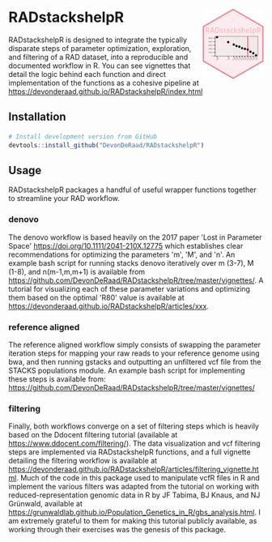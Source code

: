 
<!-- README.md is generated from README.Rmd. Please edit that file -->
RADstackshelpR <img src="man/figures/logo.png" align="right" alt="" width="120" />
==================================================================================

RADstackshelpR is designed to integrate the typically disparate steps of parameter optimization, exploration, and filtering of a RAD dataset, into a reproducible and documented workflow in R. You can see vignettes that detail the logic behind each function and direct implementation of the functions as a cohesive pipeline at <https://devonderaad.github.io/RADstackshelpR/index.html>

Installation
------------

``` r
# Install development version from GitHub
devtools::install_github("DevonDeRaad/RADstackshelpR")
```

Usage
-----

RADstackshelpR packages a handful of useful wrapper functions together to streamline your RAD workflow.

### denovo

The denovo workflow is based heavily on the 2017 paper 'Lost in Parameter Space' <https://doi.org/10.1111/2041-210X.12775> which establishes clear recommendations for optimizing the parameters 'm', 'M', and 'n'. An example bash script for running stacks denovo iteratively over m (3-7), M (1-8), and n(m-1,m,m+1) is available from <https://github.com/DevonDeRaad/RADstackshelpR/tree/master/vignettes/>. A tutorial for visualizing each of these parameter variations and optimizing them based on the optimal 'R80' value is available at <https://devonderaad.github.io/RADstackshelpR/articles/xxx>.

### reference aligned

The reference aligned workflow simply consists of swapping the parameter iteration steps for mapping your raw reads to your reference genome using bwa, and then running gstacks and outputting an unfiltered vcf file from the STACKS populations module. An example bash script for implementing these steps is available from: <https://github.com/DevonDeRaad/RADstackshelpR/tree/master/vignettes/>

### filtering

Finally, both workflows converge on a set of filtering steps which is heavily based on the Ddocent filtering tutorial (available at <https://www.ddocent.com/filtering/>). The data visualization and vcf filtering steps are implemented via RADstackshelpR functions, and a full vignette detailing the filtering workflow is available at <https://devonderaad.github.io/RADstackshelpR/articles/filtering_vignette.html>. Much of the code in this package used to manipulate vcfR files in R and implement the various filters was adapted from the tutorial on working with reduced-representation genomic data in R by JF Tabima, BJ Knaus, and NJ Grünwald, available at <https://grunwaldlab.github.io/Population_Genetics_in_R/gbs_analysis.html>. I am extremely grateful to them for making this tutorial publicly available, as working through their exercises was the genesis of this package.
